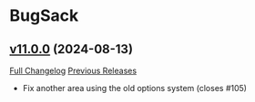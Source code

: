 # BugSack

## [v11.0.0](https://github.com/funkydude/BugSack/tree/v11.0.0) (2024-08-13)
[Full Changelog](https://github.com/funkydude/BugSack/compare/v10.2.7...v11.0.0) [Previous Releases](https://github.com/funkydude/BugSack/releases)

- Fix another area using the old options system (closes #105)  
